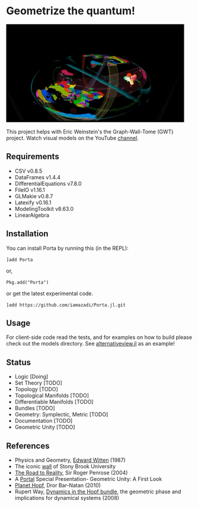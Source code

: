 # Geometrize the quantum!

![Gallery: Alternative view](https://github.com/iamazadi/Porta.jl/blob/master/docs/_posts_images/IMG_5621.gif)

This project helps with Eric Weinstein's the Graph-Wall-Tome (GWT) project. Watch visual
models on the YouTube [channel][1].

## Requirements
- CSV v0.8.5
- DataFrames v1.4.4
- DifferentialEquations v7.8.0
- FileIO v1.16.1
- GLMakie v0.8.7
- Latexify v0.16.1
- ModelingToolkit v8.63.0
- LinearAlgebra


## Installation
You can install Porta by running this (in the REPL):

```julia-repl
]add Porta
```
or,
```julia-repl
Pkg.add("Porta")
```
or get the latest experimental code.
```julia-repl
]add https://github.com/iamazadi/Porta.jl.git
```

## Usage
For client-side code read the tests, and for examples on how to build please check out the
models directory. See [alternativeview.jl](../master/models/alternativeview.jl) as an example!

## Status
- Logic [Doing]
- Set Theory [TODO]
- Topology [TODO]
- Topological Manifolds [TODO]
- Differentiable Manifolds [TODO]
- Bundles [TODO]
- Geometry: Symplectic, Metric [TODO]
- Documentation [TODO]
- Geometric Unity [TODO]

## References
- Physics and Geometry, [Edward Witten][2] (1987)
- The iconic [wall][3] of Stony Brook University
- [The Road to Reality][4], Sir Roger Penrose (2004)
- A [Portal][5] Special Presentation- Geometric Unity: A First Look
- [Planet Hopf][6], Dror Bar-Natan (2010)
- Rupert Way, [Dynamics in the Hopf bundle][7], the geometric phase and implications for dynamical systems (2008)

[1]: https://www.youtube.com/channel/UCY8FW_kvEfGDj5i5j_rkaqA
[2]: https://cds.cern.ch/record/181783/files/cer-000093203.pdf
[3]: http://www.math.stonybrook.edu/~tony/scgp/wall-story/wall-story.html
[4]: https://www.amazon.com/Road-Reality-Complete-Guide-Universe/dp/0679776311
[5]: https://youtu.be/Z7rd04KzLcg
[6]: http://drorbn.net/AcademicPensieve/Projects/PlanetHopf/
[7]: https://www.google.com/url?sa=t&rct=j&q=&esrc=s&source=web&cd=&cad=rja&uact=8&ved=2ahUKEwiCm-SnytGAAxUK2qQKHUB9CjoQFnoECBUQAQ&url=http%3A%2F%2Fpersonal.maths.surrey.ac.uk%2Fst%2FT.Bridges%2FGEOMETRIC-PHASE%2FRW_Finalformthesis.pdf&usg=AOvVaw2Fx2-wD95a3deuUiUaRef3&opi=89978449
